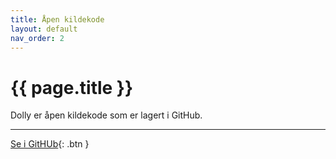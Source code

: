 ```yaml
---
title: Åpen kildekode
layout: default
nav_order: 2
---
```


# {{ page.title }}

Dolly er åpen kildekode som er lagert i GitHub.

---

[Se i GitHUb](https://github.com/navikt/dolly-frontend/){: .btn }
